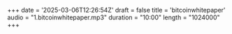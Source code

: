 +++
date = '2025-03-06T12:26:54Z'
draft = false
title = 'bitcoinwhitepaper'
audio = "1.bitcoinwhitepaper.mp3"
duration = "10:00"
length = "1024000"
+++
